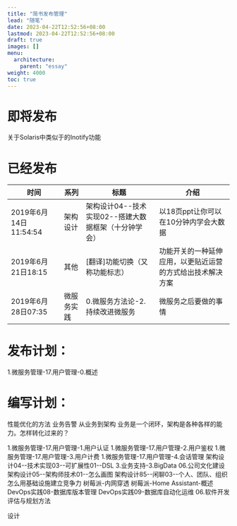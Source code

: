 ```yaml
---
title: "简书发布管理"
lead: "随笔"
date: 2023-04-22T12:52:56+08:00
lastmod: 2023-04-22T12:52:56+08:00
draft: true
images: []
menu:
  architecture:
    parent: "essay"
weight: 4000
toc: true
---
```


# 即将发布
关于Solaris中类似于的Inotify功能

# 已经发布
|时间|系列|标题|介绍|
|-|-|-|-|
|2019年6月14日11:54:54|架构设计|架构设计04--技术实现02--搭建大数据框架（十分钟学会）| 以18页ppt让你可以在10分钟内学会大数据|
|2019年6月21日18:15|其他|[翻译]功能切换（又称功能标志）|功能开关的一种延伸应用，以更贴近运营的方式给出技术解决方案|
|2019年6月28日07:35|微服务实践|0.微服务方法论-2.持续改进微服务|微服务之后要做的事情|

# 发布计划：

1.微服务管理-17.用户管理-0.概述

# 编写计划：

性能优化的方法
业务告警
从业务到架构
  业务是一个闭环，架构是各种各样的能力。怎样转化过来的？



1.微服务管理-17.用户管理-1.用户认证
1.微服务管理-17.用户管理-2.用户鉴权
1.微服务管理-17.用户管理-3.用户计费
1.微服务管理-17.用户管理-4.会话管理
架构设计04--技术实现03--可扩展性01--DSL
3.业务支持-3.BigData
06.公司文化建设
架构设计05--架构师技术01--怎么画图
架构设计85--闲聊03--个人、团队、组织怎么用基础设施建立竞争力
树莓派-内网穿透
树莓派-Home Assistant-概述
DevOps实践08-数据库版本管理
DevOps实践09-数据库自动化运维
06.软件开发评估与规划方法


设计
